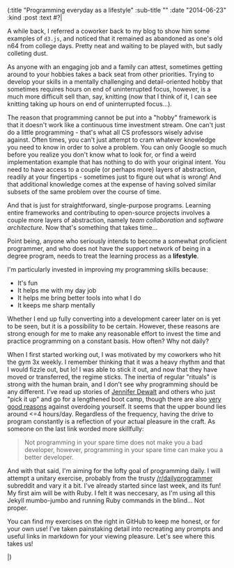 (:title "Programming everyday as a lifestyle"
  :sub-title ""
  :date "2014-06-23"
  :kind :post
  :text #?|

A while back, I referred a coworker back to my blog to show him some examples of `d3.js`, and noticed that it remained as abandoned as one's old n64 from college days. Pretty neat and waiting to be played with, but sadly colleting dust.

As anyone with an engaging job and a family can attest, sometimes getting around to your hobbies takes a back seat from other priorities. <!-- more --> Trying to develop your skills in a mentally challenging and detail-oriented hobby that sometimes requires hours on end of uninterrupted focus, however, is a much more difficult sell than, say, knitting (now that I think of it, I can see knitting taking up hours on end of uninterrupted focus...).

The reason that programming cannot be put into a "hobby" framework is that it doesn't work like a continuous time investment stream. One can't just do a little programming - that's what all CS professors wisely advise against. Often times, you can't just attempt to cram whatever knowledge you need to know in order to solve a problem. You can only Google so much before you realize you don't know what to look for, or find a weird implementation example that has nothing to do with your original intent. You need to have access to a couple (or perhaps more) layers of abstraction, readily at your fingertips - sometimes just to figure out what is wrong! And that additional knowledge comes at the expense of having solved similar subsets of the same problem over the course of time.

And that is just for straightforward, single-purpose programs. Learning entire frameworks and contributing to open-source projects involves a couple more layers of abstraction, namely *team collaboration* and *software architecture*. Now that's something that takes time...

Point being, anyone who seriously intends to become a somewhat proficient programmer, and who does not have the support network of being in a degree program, needs to treat the learning process as a **lifestyle**.

I'm particularly invested in improving my programming skills because:

 * It's fun
 * It helps me with my day job
 * It helps me bring better tools into what I do
 * It keeps me sharp mentally

Whether I end up fully converting into a development career later on is yet to be seen, but it is a possibility to be certain. However, these reasons are strong enough for me to make any reasonable effort to invest the time and practice programming on a constant basis. How often? Why not daily?

When I first started working out, I was motivated by my coworkers who hit the gym 3x weekly. I remember thinking that it was a heavy rhythm and that I would fizzle out, but lo! I was able to stick it out, and now that they have moved or transferred, the regime sticks. The inertia of regular "rituals" is strong with the human brain, and I don't see why programming should be any different. I've read up stories of [Jennifer Dewalt](http://blog.jenniferdewalt.com/) and others who just "pick it up" and go for a lengthened boot camp, though there are also [very good reasons](https://programmers.stackexchange.com/questions/48698/i-dont-program-in-my-spare-time-does-that-make-me-a-bad-developer) against overdoing yourself. It seems that the upper bound lies around <=4 hours/day. Regardless of the frequency, having the drive to program constantly is a reflection of your actual pleasure in the craft. As someone on the last link worded more skillfully:

> Not programming in your spare time does not make you a bad developer, however, programming in your spare time can make you a better developer.
>

And with that said, I'm aiming for the lofty goal of programming daily. I will attempt a unitary exercise, probably from the trusty [/r/dailyprogrammer](http://www.reddit.com/r/dailyprogrammer/) subreddit and vary it a bit. I've already started since last week, and its fun! My first aim will be with Ruby. I felt it was neccesary, as I'm using all this Jekyll mumbo-jumbo and running Ruby commands in the blind... Not proper.

You can find my exercises on the right in GitHub to keep me honest, or for your own use! I've taken painstaking detail into recreating any prompts and useful links in markdown for your viewing pleasure. Let's see where this takes us!

|)

